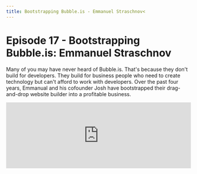 ```yaml
---
title: Bootstrapping Bubble.is - Emmanuel Straschnov<
---
```


# Episode 17 - Bootstrapping Bubble.is: Emmanuel Straschnov

Many of you may have never heard of Bubble.is. That's because they don't build for developers. They build for business people who need to create technology but can't afford to work with developers. Over the past four years, Emmanual and his cofounder Josh have bootstrapped their drag-and-drop website builder into a profitable business.

<iframe src="https://omny.fm/shows/feeling-of-computing/1-7-bootstrapping-bubble-is-emmanuel-straschnov/embed" width="100%" height="180" frameborder="0"></iframe>
